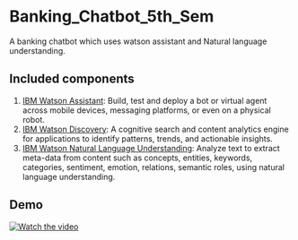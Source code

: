 # Banking_Chatbot_5th_Sem
A banking chatbot which uses watson assistant and Natural language understanding.

## Included components
1. [IBM Watson Assistant](https://www.ibm.com/cloud/watson-assistant): Build, test and deploy a bot or virtual agent across mobile devices, messaging platforms, or even on a physical robot.
2. [IBM Watson Discovery](https://www.ibm.com/watson/products-services): A cognitive search and content analytics engine for applications to identify patterns, trends, and actionable insights.
3. [IBM Watson Natural Language Understanding](https://www.ibm.com/watson/services/natural-language-understanding/): Analyze text to extract meta-data from content such as concepts, entities, keywords, categories, sentiment, emotion, relations, semantic roles, using natural language understanding.

## Demo








[![Watch the video](https://fiverr-res.cloudinary.com/images/t_main1,q_auto,f_auto,q_auto,f_auto/gigs/117154475/original/77661210fa7234372c2515cbcd0515d4134d6d69/create-a-chatbot-app-with-ibm-watson-assistant-and-nodejs.jpg)](https://www.youtube.com/watch?v=yUL1Dh2AYT0)
